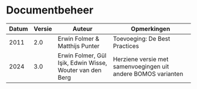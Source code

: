 # Documentbeheer

| Datum    | Versie | Auteur | Opmerkingen   |
|----------|--------|--------|---------------|
|  2011    | 2.0    | Erwin Folmer & Matthijs Punter     |      Toevoeging: De Best Practices       |
|  2024    | 3.0    | Erwin Folmer, Gül Işik, Edwin Wisse, Wouter van den Berg | Herziene versie met samenvoegingen uit andere BOMOS varianten |
